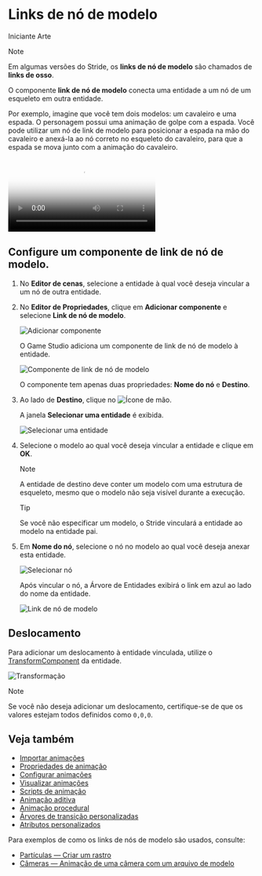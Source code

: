 # Links de nó de modelo

<span class="badge text-bg-primary">Iniciante</span>
<span class="badge text-bg-success">Arte</span>

> [!Note]
> Em algumas versões do Stride, os **links de nó de modelo** são chamados de **links de osso**.

O componente **link de nó de modelo** conecta uma entidade a um nó de um esqueleto em outra entidade.

Por exemplo, imagine que você tem dois modelos: um cavaleiro e uma espada. O personagem possui uma animação de golpe com a espada. Você pode utilizar um nó de link de modelo para posicionar a espada na mão do cavaleiro e anexá-la ao nó correto no esqueleto do cavaleiro, para que a espada se mova junto com a animação do cavaleiro.

<p>
<video autoplay loop class="responsive-video" poster="../particles/tutorials/media/sword-slash-1.jpg">
   <source src="../particles/tutorials/media/sword-slash-1.mp4" type="video/mp4">
</video>
</p>

## Configure um componente de link de nó de modelo.

1. No **Editor de cenas**, selecione a entidade à qual você deseja vincular a um nó de outra entidade.

2. No **Editor de Propriedades**, clique em **Adicionar componente** e selecione **Link de nó de modelo**.

   ![Adicionar componente](../particles/tutorials/media/add-model-node-link.png)

   O Game Studio adiciona um componente de link de nó de modelo à entidade.

   ![Componente de link de nó de modelo](media/model-node-component.png)

   O componente tem apenas duas propriedades: **Nome do nó** e **Destino**.

3. Ao lado de **Destino**, clique no ![Ícone de mão](~/manual/game-studio/media/hand-icon.png).

   A janela **Selecionar uma entidade** é exibida.

   ![Selecionar uma entidade](media/select-an-entity-window.png)

4. Selecione o modelo ao qual você deseja vincular a entidade e clique em **OK**.

   > [!Note]
   > A entidade de destino deve conter um modelo com uma estrutura de esqueleto, mesmo que o modelo não seja visível durante a execução.

   > [!Tip]
   > Se você não especificar um modelo, o Stride vinculará a entidade ao modelo na entidade pai.

5. Em **Nome do nó**, selecione o nó no modelo ao qual você deseja anexar esta entidade.

   ![Selecionar nó](media/select-node.png)

   Após vincular o nó, a Árvore de Entidades exibirá o link em azul ao lado do nome da entidade.

   ![Link de nó de modelo](media/model-node-link-sword-added.png)

## Deslocamento

Para adicionar um deslocamento à entidade vinculada, utilize o [TransformComponent](xref:Stride.Engine.TransformComponent) da entidade.

![Transformação](media/transform-component.png)

> [!Note]
> Se você não deseja adicionar um deslocamento, certifique-se de que os valores estejam todos definidos como `0,0,0`.

## Veja também

* [Importar animações](import-animations.md)
* [Propriedades de animação](animation-properties.md)
* [Configurar animações](set-up-animations.md)
* [Visualizar animações](preview-animations.md)
* [Scripts de animação](animation-scripts.md)
* [Animação aditiva](additive-animation.md)
* [Animação procedural](procedural-animation.md)
* [Árvores de transição personalizadas](custom-blend-trees.md)
* [Atributos personalizados](custom-attributes.md)

Para exemplos de como os links de nós de modelo são usados, consulte:

* [Partículas — Criar um rastro](../particles/tutorials/create-a-trail.md)
* [Câmeras — Animação de uma câmera com um arquivo de modelo](../graphics/cameras/animate-a-camera-with-a-model-file.md)
